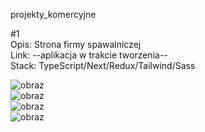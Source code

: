 projekty_komercyjne

#1 <br>
Opis: Strona firmy spawalniczej<br>
Link: --aplikacja w trakcie tworzenia--<br>
Stack: TypeScript/Next/Redux/Tailwind/Sass<br>

![obraz](https://github.com/TheSinOfGreed/projekty_komercyjne/assets/80159294/2c25d969-1af3-4b72-b72d-0df156653801)</br>
![obraz](https://github.com/TheSinOfGreed/projekty_komercyjne/assets/80159294/d261ada9-916f-43ce-b981-30d43547dd24)</br>
![obraz](https://github.com/TheSinOfGreed/projekty_komercyjne/assets/80159294/0ebbc1f8-6d23-4b2f-9dc5-a8d0faceb37b)</br>
![obraz](https://github.com/TheSinOfGreed/projekty_komercyjne/assets/80159294/70ca2069-4d04-4b44-9a29-ee8e0d3deadf)





